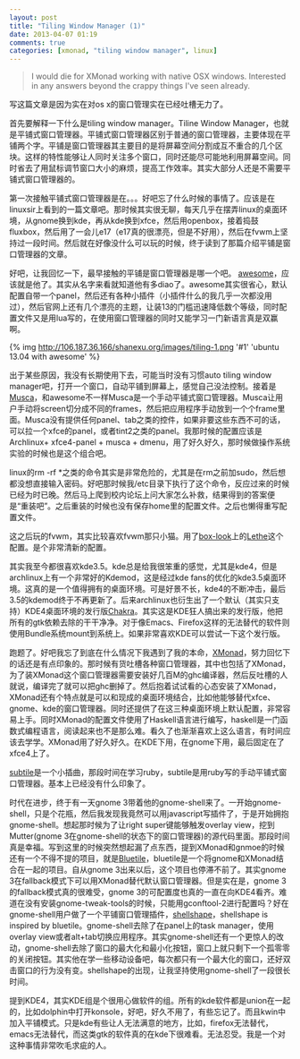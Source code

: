 ```yaml
---
layout: post
title: "Tiling Window Manager (1)"
date: 2013-04-07 01:19
comments: true
categories: [xmonad, "tiling window manager", linux]
---
```


<div class='begin-indent2em' filter='p:not(:has(a.fancybox :first-child))'></div>

>I would die for XMonad working with native OSX windows. Interested in any answers beyond the crappy things I've seen already.

写这篇文章是因为实在对os x的窗口管理实在已经吐槽无力了。

首先要解释一下什么是tiling window manager。Tiline Window Manager，也就是平铺式窗口管理器。平铺式窗口管理器区别于普通的窗口管理器，主要体现在平铺两个字。平铺是窗口管理器其主要目的是将屏幕空间分割成互不重合的几个区块。这样的特性能够让人同时关注多个窗口，同时还能尽可能地利用屏幕空间。同时省去了用鼠标调节窗口大小的麻烦，提高工作效率。其实大部分人还是不需要平铺式窗口管理器的。

第一次接触平铺式窗口管理器是在。。。好吧忘了什么时候的事情了。应该是在linuxsir上看到的一篇文章吧。那时候其实很无聊，每天几乎在摆弄linux的桌面环境，从gnome换到kde，再从kde换到xfce，然后用openbox，接着捣鼓fluxbox，然后用了一会儿e17（e17真的很漂亮，但是不好用），然后在fvwm上坚持过一段时间。然后就在好像没什么可以玩的时候，终于读到了那篇介绍平铺是窗口管理器的文章。

好吧，让我回忆一下，最早接触的平铺是窗口管理器是哪一个吧。
[awesome](http://awesome.naquadah.org/)，应该就是他了。其实从名字来看就知道他有多diao了。awesome其实很省心，默认配置自带一个panel，然后还有各种小插件（小插件什么的我几乎一次都没用过），然后官网上还有几个漂亮的主题，让装13的门槛迅速降低数个等级，同时配置文件又是用lua写的，在使用窗口管理器的同时又能学习一门新语言真是双赢啊。

{% img http://106.187.36.166/shanexu.org/images/tiling-1.png '#1' 'ubuntu 13.04 with awesome' %}

出于某些原因，我没有长期使用下去，可能当时没有习惯auto tiling window manager吧，打开一个窗口，自动平铺到屏幕上，感觉自己没法控制。接着是[Musca](http://aerosuidae.net/musca.html)，和awesome不一样Musca是一个手动平铺式窗口管理器。Musca让用户手动将screen切分成不同的frames，然后把应用程序手动放到一个个frame里面。Musca没有提供任何panel、tab之类的控件，如果非要这些东西不可的话，可以拉一个xfce的panel，或者tint2之类的panel。我那时候的配置应该是Archlinux+ xfce4-panel + musca + dmenu，用了好久好久，那时候做操作系统实验的时候也是这个组合吧。

linux的rm -rf *之类的命令其实是非常危险的，尤其是在rm之前加sudo，然后想都没想直接输入密码。好吧那时候我/etc目录下执行了这个命令，反应过来的时候已经为时已晚。然后马上爬到校内论坛上问大家怎么补救，结果得到的答案便是“重装吧”。之后重装的时候也没有保存home里的配置文件。之后也懒得重写配置文件。

这之后玩的fvwm，其实比较喜欢fvwm那只小猫。用了[box-look](http://box-look.org)上的[Lethe](http://box-look.org/content/show.php/Lethe?content=91022)这个配置。是个非常清新的配置。

其实我至今都很喜欢kde3.5。kde总是给我很笨重的感觉，尤其是kde4，但是archlinux上有一个非常好的Kdemod，这是经过kde fans的优化的kde3.5桌面环境。这真的是一个值得拥有的桌面环境。可是好景不长，kde4的不断冲击，最后3.5的kdemod终于不再更新了。后来archlinux也衍生出了一个默认（其实只支持）KDE4桌面环境的发行版[Chakra](http://www.chakra-project.org)。其实这是KDE狂人搞出来的发行版，他把所有的gtk依赖去除的干干净净。对于像Emacs、Firefox这样的无法替代的软件则使用Bundle系统mount到系统上。如果非常喜欢KDE可以尝试一下这个发行版。

跑题了。好吧我忘了到底在什么情况下我遇到了我的本命，[XMonad](http://xmonad.org)，努力回忆下的话还是有点印象的。那时候有货吐槽各种窗口管理器，其中也包括了XMonad，为了装XMonad这个窗口管理器需要安装好几百M的ghc编译器，然后反吐槽的人就说，编译完了就可以把ghc删掉了。然后抱着试试看的心态安装了XMonad，XMonad还有个特点就是可以和现成的桌面环境结合，比如他能够替代xfce、gnome、kde的窗口管理器。同时还提供了在这三种桌面环境上默认配置，非常容易上手。同时XMonad的配置文件使用了Haskell语言进行编写，haskell是一门函数式编程语言，阅读起来也不是那么难。看久了也渐渐喜欢上这么语言，有时间应该去学学。XMonad用了好久好久。在KDE下用，在gnome下用，最后固定在了xfce4上了。

[subtile](http://subtile.subforge.org)是一个小插曲，那段时间在学习ruby，subtile是用ruby写的手动平铺式窗口管理器。基本上已经没有什么印象了。

时代在进步，终于有一天gnome 3带着他的gnome-shell来了。一开始gnome-shell，只是个花瓶，然后我发现我竟然可以用javascript写插件了，于是开始拥抱gnome-shell。想起那时候为了让right super键能够触发overlay view，挖到Mutter(gnome 3在gnome-shell的状态下的窗口管理器)的源代码里面。那段时间真是幸福。写到这里的时候突然想起漏了点东西，提到XMonad和gnmoe的时候还有一个不得不提的项目，就是[Bluetile](http://www.bluetile.org/)，bluetile是一个将gnome和XMonad结合在一起的项目。自从gnome 3出来以后，这个项目也停滞不前了。其实gnome 3在fallback模式下可以用XMonad替代默认窗口管理器。但是实在是，gnome 3的fallback模式真的很难受，gnome 3的可配置度也真的一直在向KDE4看齐。难道在没有安装gnome-tweak-tools的时候，只能用gconftool-2进行配置吗？好在gnome-shell用户做了一个平铺窗口管理插件，[shellshape](http://gfxmonk.net/shellshape/)，shellshape is inspired by bluetile。gnome-shell去除了在panel上的task manager，使用overlay view或者alt+tab切换应用程序。其实gnome-shell还有一个更惊人的改动，gnome-shell去除了窗口的最大化和最小化按钮，窗口上就只剩下一个孤零零的关闭按钮。其实他在学一些移动设备吧，每次都只有一个最大化的窗口，还好双击窗口的行为没有变。shellshape的出现，让我坚持使用gnome-shell了一段很长时间。

提到KDE4，其实KDE组是个很用心做软件的组。所有的kde软件都是union在一起的，比如dolphin中打开konsole，好吧，好久不用了，有些忘记了。而且kwin中加入平铺模式。只是kde有些让人无法满意的地方，比如，firefox无法替代，emacs无法替代，而这类gtk的软件真的在kde下很难看。无法忍受。我是一个对这种事情非常吹毛求疵的人。

